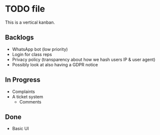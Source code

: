 # TODO file

This is a vertical kanban.


## Backlogs

- WhatsApp bot (low priority)
- Login for class reps
- Privacy policy (transparency about how we hash users IP & user agent)
- Possibly look at also having a GDPR notice

## In Progress

- Complaints
- A ticket system
	- Comments

## Done

- Basic UI
